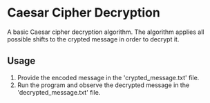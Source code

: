 # Caesar Cipher Decryption
A basic Caesar cipher decryption algorithm.
The algorithm applies all possible shifts to the crypted message in order to decrypt it.

## Usage
1. Provide the encoded message in the 'crypted_message.txt' file.
2. Run the program and observe the decrypted message in the 'decrypted_message.txt' file.
